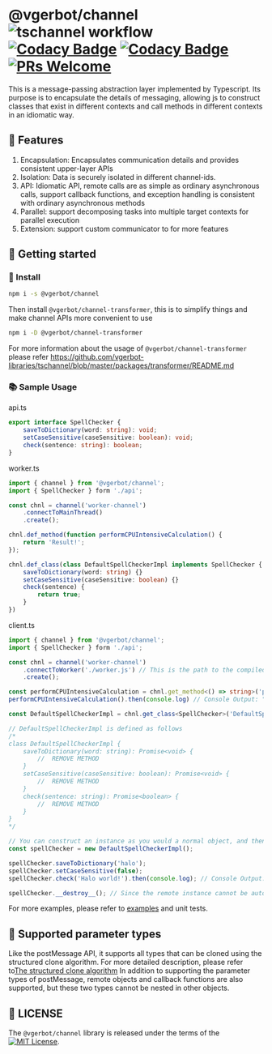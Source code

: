 # @vgerbot/channel ![tschannel workflow](https://github.com/y1j2x34/channel-ts/actions/workflows/runtest.yml/badge.svg) [![Codacy Badge](https://app.codacy.com/project/badge/Grade/31decce284d2467fbcbf17bbdf189cf5)](https://www.codacy.com/gh/vgerbot-libraries/tschannel/dashboard?utm_source=github.com&amp;utm_medium=referral&amp;utm_content=vgerbot-libraries/tschannel&amp;utm_campaign=Badge_Grade) [![Codacy Badge](https://app.codacy.com/project/badge/Coverage/31decce284d2467fbcbf17bbdf189cf5)](https://www.codacy.com/gh/vgerbot-libraries/tschannel/dashboard?utm_source=github.com&utm_medium=referral&utm_content=vgerbot-libraries/tschannel&utm_campaign=Badge_Coverage) [![PRs Welcome](https://img.shields.io/badge/PRs-welcome-brightgreen.svg?style=square)](https://makeapullrequest.com)

This is a message-passing abstraction layer implemented by Typescript. Its purpose is to encapsulate the details of messaging, allowing js to construct classes that exist in different contexts and call methods in different contexts in an idiomatic way.

## 💪 Features

1. Encapsulation: Encapsulates communication details and provides consistent upper-layer APIs
2. Isolation: Data is securely isolated in different channel-ids.
3. API: Idiomatic API, remote calls are as simple as ordinary asynchronous calls, support callback functions, and exception handling is consistent with ordinary asynchronous methods
4. Parallel: support decomposing tasks into multiple target contexts for parallel execution
5. Extension: support custom communicator to for more features

## 📖 Getting started

### 🔌 Install

```sh
npm i -s @vgerbot/channel
```

Then install `@vgerbot/channel-transformer`, this is to simplify things and make channel APIs more convenient to use

```sh
npm i -D @vgerbot/channel-transformer
```

For more information about the usage of `@vgerbot/channel-transformer` please refer <https://github.com/vgerbot-libraries/tschannel/blob/master/packages/transformer/README.md>

### 📚 Sample Usage

api.ts

```ts
export interface SpellChecker {
    saveToDictionary(word: string): void;
    setCaseSensitive(caseSensitive: boolean): void;
    check(sentence: string): boolean;
}
```

worker.ts

```ts
import { channel } from '@vgerbot/channel';
import { SpellChecker } form './api';

const chnl = channel('worker-channel')
    .connectToMainThread()
    .create();

chnl.def_method(function performCPUIntensiveCalculation() {
    return 'Result!';
});

chnl.def_class(class DefaultSpellCheckerImpl implements SpellChecker {
    saveToDictionary(word: string) {}
    setCaseSensitive(caseSensitive: boolean) {}
    check(sentence) {
        return true;
    }
})
```

client.ts

```ts
import { channel } from '@vgerbot/channel';
import { SpellChecker } form './api';

const chnl = channel('worker-channel')
    .connectToWorker('./worker.js') // This is the path to the compiled js file for worker.ts
    .create();

const performCPUIntensiveCalculation = chnl.get_method<() => string>('performCPUIntensiveCalculation');
performCPUIntensiveCalculation().then(console.log) // Console Output: "Result!"

const DefaultSpellCheckerImpl = chnl.get_class<SpellChecker>('DefaultSpellCheckerImpl');

// DefaultSpellCheckerImpl is defined as follows
/*
class DefaultSpellCheckerImpl {
    saveToDictionary(word: string): Promise<void> {
        //  REMOVE METHOD
    }
    setCaseSensitive(caseSensitive: boolean): Promise<void> {
        //  REMOVE METHOD
    }
    check(sentence: string): Promise<boolean> {
        //  REMOVE METHOD
    }
}
*/

// You can construct an instance as you would a normal object, and then call the interface methods, except that they are all asynchronous, i.e. the return value is a Promise
const spellChecker = new DefaultSpellCheckerImpl();

spellChecker.saveToDictionary('halo');
spellChecker.setCaseSensitive(false);
spellChecker.check('Halo world!').then(console.log); // Console Output: true

spellChecker.__destroy__(); // Since the remote instance cannot be automatically cleared by the GC, it must be destroyed manually.
```

For more examples, please refer to [examples](https://github.com/vgerbot-libraries/tschannel/tree/master/packages/examples) and unit tests.

## 🛴 Supported parameter types

Like the postMessage API, it supports all types that can be cloned using the structured clone algorithm. For more detailed description, please refer to[The structured clone algorithm](https://developer.mozilla.org/en-US/docs/Web/API/Web_Workers_API/Structured_clone_algorithm)
In addition to supporting the parameter types of postMessage, remote objects and callback functions are also supported, but these two types cannot be nested in other objects.


## 📘 LICENSE

The `@vgerbot/channel` library is released under the terms of the [![MIT License](https://badgen.net/github/license/y1j2x34/tschannel)](https://github.com/y1j2x34/tschannel/blob/master/LICENSE).
